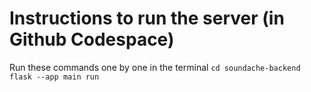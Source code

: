 # Instructions to run the server (in Github Codespace)
Run these commands one by one in the terminal
`cd soundache-backend`
`flask --app main run`
